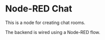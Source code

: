 # Node-RED Chat

This is a node for creating chat rooms.

The backend is wired using a Node-RED flow.
